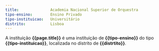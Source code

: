 ```yaml
---
title: 				Academia Nacional Superior de Orquestra
tipo-ensino: 		Ensino Privado
tipo-instituicao: 	Universitário
distrito: 			Lisboa
---
```




A instituição **{{page.title}}** é uma instituição de **{{tipo-ensino}}** do tipo **{{tipo-instituicao}}**, localizada no distrito de **{{distrtito}}**.